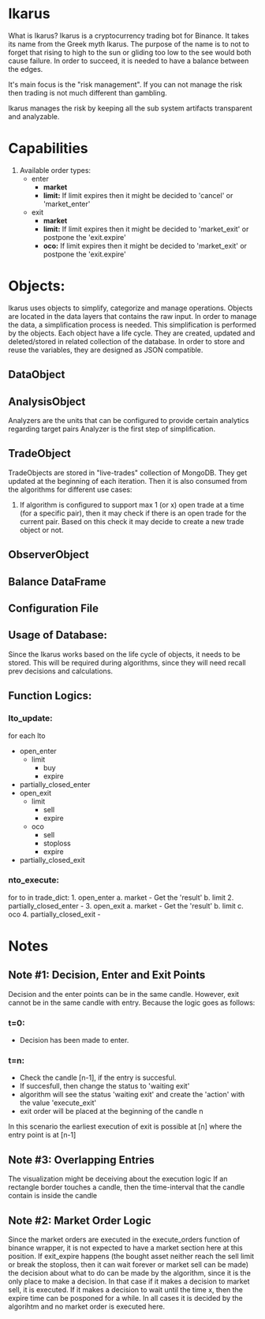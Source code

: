 # Ikarus
What is Ikarus?
Ikarus is a cryptocurrency trading bot for Binance. It takes its name from the Greek myth Ikarus. The purpose of the name is to not to forget that rising to high to the sun or gliding too low to the see would both cause failure. In order to succeed, it is needed to have a balance between the edges.

It's main focus is the "risk management". If you can not manage the risk then trading is not much different than gambling.

Ikarus manages the risk by keeping all the sub system artifacts transparent and analyzable.

# Capabilities
1. Available order types:
    - enter
        - **market**
        - **limit:** If limit expires then it might be decided to 'cancel' or 'market_enter'
    - exit
        - **market**
        - **limit:** If limit expires then it might be decided to 'market_exit' or postpone the 'exit.expire'
        - **oco:** If limit expires then it might be decided to 'market_exit' or postpone the 'exit.expire'


# Objects:
Ikarus uses objects to simplify, categorize and manage operations. Objects are located in the data layers that contains the raw input. In order to manage the data, a simplification process is needed. This simplification is performed by the objects. Each object have a life cycle. They are created, updated and deleted/stored in related collection of the database. In order to store and reuse the variables, they are designed as JSON compatible.
## DataObject
## AnalysisObject
Analyzers are the units that can be configured to provide certain analytics regarding target pairs
Analyzer is the first step of simplification.
## TradeObject
TradeObjects are stored in "live-trades" collection of MongoDB. They get updated at the beginning of each iteration. Then it is also consumed from the algorithms for different use cases:
1) If algorithm is configured to support max 1 (or x) open trade at a time (for a specific pair), then it may check if there is an open trade for the current pair. Based on this check it may decide to create a new trade object or not.
## ObserverObject
## Balance DataFrame
## Configuration File

## Usage of Database:
Since the Ikarus works based on the life cycle of objects, it needs to be stored. This will be required during algorithms, since they will need recall prev decisions and calculations. 

## Function Logics:
### lto_update:
for each lto
- open_enter
    - limit
        - buy
        - expire
- partially_closed_enter
- open_exit
    - limit
        - sell
        - expire
    - oco
        - sell
        - stoploss
        - expire
- partially_closed_exit

### nto_execute:
for to in trade_dict:
    1. open_enter
        a. market
            - Get the 'result'
        b. limit
    2. partially_closed_enter
        -
    3. open_exit
        a. market
            - Get the 'result'
        b. limit
        c. oco
    4. partially_closed_exit
    -

# Notes
## Note #1: Decision, Enter and Exit Points
Decision and the enter points can be in the same candle. However, exit cannot be in the same candle with entry. Because the logic goes as follows:
### t=0:
- Decision has been made to enter.
### t=n:
- Check the candle [n-1], if the entry is succesful.
- If succesfull, then change the status to 'waiting exit'
- algorithm will see the status 'waiting exit' and create the 'action' with the value 'execute_exit'
- exit order will be placed at the beginning of the candle n

In this scenario the earliest execution of exit is possible at [n] where the entry point is at [n-1]

## Note #3: Overlapping Entries

The visualization might be deceiving about the execution logic
If an rectangle border touches a candle, then the time-interval that the candle contain is inside the candle

## Note #2: Market Order Logic

Since the market orders are executed in the execute_orders function of binance wrapper, 
it is not expected to have a market section here at this position. If exit_expire happens (the bought
asset neither reach the sell limit or break the stoploss, then it can wait forever or market sell can be made)
the decision about what to do can be made by the algorithm, since it is the only place to make a decision.
In that case if it makes a decision to market sell, it is executed. If it makes a decision to wait until the 
time x, then the expire time can be posponed for a while. In all cases it is decided by the algorihtm and no
market order is executed here.

